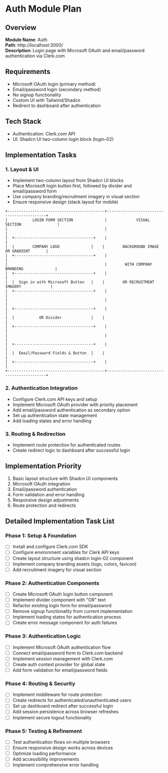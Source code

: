 # Auth Module Plan

## Overview
**Module Name**: Auth  
**Path**: http://localhost:3000/  
**Description**: Login page with Microsoft OAuth and email/password authentication via Clerk.com

## Requirements
- Microsoft OAuth login (primary method)
- Email/password login (secondary method)
- No signup functionality
- Custom UI with Tailwind/Shadcn
- Redirect to dashboard after authentication

## Tech Stack
- Authentication: Clerk.com API
- UI: Shadcn UI two-column login block (login-02)

## Implementation Tasks

### 1. Layout & UI
- Implement two-column layout from Shadcn UI blocks
- Place Microsoft login button first, followed by divider and email/password form
- Use company branding/recruitment imagery in visual section
- Ensure responsive design (stack layout for mobile)

```
+-------------------------------------------+-------------------------------------------+
|           LOGIN FORM SECTION              |             VISUAL SECTION                |
|                                           |                                           |
|  +-----------------------------------+    |                                           |
|  |        COMPANY LOGO              |    |        BACKGROUND IMAGE OR GRADIENT       |
|  +-----------------------------------+    |                                           |
|                                           |        WITH COMPANY BRANDING              |
|  +-----------------------------------+    |                                           |
|  |  Sign in with Microsoft Button   |    |        OR RECRUITMENT IMAGERY             |
|  +-----------------------------------+    |                                           |
|                                           |                                           |
|  +-----------------------------------+    |                                           |
|  |           OR Divider             |    |                                           |
|  +-----------------------------------+    |                                           |
|                                           |                                           |
|  +-----------------------------------+    |                                           |
|  |  Email/Password Fields & Button  |    |                                           |
|  +-----------------------------------+    |                                           |
+-------------------------------------------+-------------------------------------------+
```

### 2. Authentication Integration
- Configure Clerk.com API keys and setup
- Implement Microsoft OAuth provider with priority placement
- Add email/password authentication as secondary option
- Set up authentication state management
- Add loading states and error handling

### 3. Routing & Redirection
- Implement route protection for authenticated routes
- Create redirect logic to dashboard after successful login

## Implementation Priority
1. Basic layout structure with Shadcn UI components
2. Microsoft OAuth integration
3. Email/password authentication
4. Form validation and error handling
5. Responsive design adjustments
6. Route protection and redirects

## Detailed Implementation Task List

### Phase 1: Setup & Foundation
- [ ] Install and configure Clerk.com SDK
- [ ] Configure environment variables for Clerk API keys
- [ ] Create layout structure using shadcn login-02 component
- [ ] Implement company branding assets (logo, colors, favicon)
- [ ] Add recruitment imagery for visual section

### Phase 2: Authentication Components
- [ ] Create Microsoft OAuth login button component
- [ ] Implement divider component with "OR" text
- [ ] Refactor existing login form for email/password
- [ ] Remove signup functionality from current implementation
- [ ] Implement loading states for authentication process
- [ ] Create error message component for auth failures

### Phase 3: Authentication Logic
- [ ] Implement Microsoft OAuth authentication flow
- [ ] Connect email/password form to Clerk.com backend
- [ ] Implement session management with Clerk.com
- [ ] Create auth context provider for global state
- [ ] Add form validation for email/password fields

### Phase 4: Routing & Security
- [ ] Implement middleware for route protection
- [ ] Create redirects for authenticated/unauthenticated users
- [ ] Set up dashboard redirect after successful login
- [ ] Add session persistence across browser refreshes
- [ ] Implement secure logout functionality

### Phase 5: Testing & Refinement
- [ ] Test authentication flows on multiple browsers
- [ ] Ensure responsive design works across devices
- [ ] Optimize loading performance
- [ ] Add accessibility improvements
- [ ] Implement comprehensive error handling